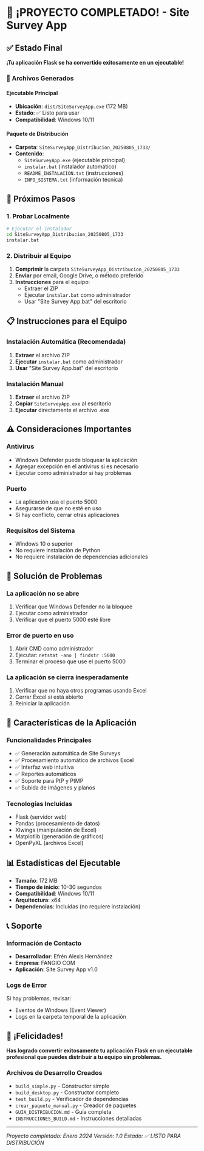 # 🎉 ¡PROYECTO COMPLETADO! - Site Survey App

## ✅ Estado Final

**¡Tu aplicación Flask se ha convertido exitosamente en un ejecutable!**

### 📁 Archivos Generados

#### Ejecutable Principal
- **Ubicación**: `dist/SiteSurveyApp.exe` (172 MB)
- **Estado**: ✅ Listo para usar
- **Compatibilidad**: Windows 10/11

#### Paquete de Distribución
- **Carpeta**: `SiteSurveyApp_Distribucion_20250805_1733/`
- **Contenido**:
  - `SiteSurveyApp.exe` (ejecutable principal)
  - `instalar.bat` (instalador automático)
  - `README_INSTALACION.txt` (instrucciones)
  - `INFO_SISTEMA.txt` (información técnica)

## 🚀 Próximos Pasos

### 1. Probar Localmente
```bash
# Ejecutar el instalador
cd SiteSurveyApp_Distribucion_20250805_1733
instalar.bat
```

### 2. Distribuir al Equipo
1. **Comprimir** la carpeta `SiteSurveyApp_Distribucion_20250805_1733`
2. **Enviar** por email, Google Drive, o método preferido
3. **Instrucciones** para el equipo:
   - Extraer el ZIP
   - Ejecutar `instalar.bat` como administrador
   - Usar "Site Survey App.bat" del escritorio

## 📋 Instrucciones para el Equipo

### Instalación Automática (Recomendada)
1. **Extraer** el archivo ZIP
2. **Ejecutar** `instalar.bat` como administrador
3. **Usar** "Site Survey App.bat" del escritorio

### Instalación Manual
1. **Extraer** el archivo ZIP
2. **Copiar** `SiteSurveyApp.exe` al escritorio
3. **Ejecutar** directamente el archivo .exe

## ⚠️ Consideraciones Importantes

### Antivirus
- Windows Defender puede bloquear la aplicación
- Agregar excepción en el antivirus si es necesario
- Ejecutar como administrador si hay problemas

### Puerto
- La aplicación usa el puerto 5000
- Asegurarse de que no esté en uso
- Si hay conflicto, cerrar otras aplicaciones

### Requisitos del Sistema
- Windows 10 o superior
- No requiere instalación de Python
- No requiere instalación de dependencias adicionales

## 🔧 Solución de Problemas

### La aplicación no se abre
1. Verificar que Windows Defender no la bloquee
2. Ejecutar como administrador
3. Verificar que el puerto 5000 esté libre

### Error de puerto en uso
1. Abrir CMD como administrador
2. Ejecutar: `netstat -ano | findstr :5000`
3. Terminar el proceso que use el puerto 5000

### La aplicación se cierra inesperadamente
1. Verificar que no haya otros programas usando Excel
2. Cerrar Excel si está abierto
3. Reiniciar la aplicación

## 🎯 Características de la Aplicación

### Funcionalidades Principales
- ✅ Generación automática de Site Surveys
- ✅ Procesamiento automático de archivos Excel
- ✅ Interfaz web intuitiva
- ✅ Reportes automáticos
- ✅ Soporte para PtP y PtMP
- ✅ Subida de imágenes y planos

### Tecnologías Incluidas
- Flask (servidor web)
- Pandas (procesamiento de datos)
- Xlwings (manipulación de Excel)
- Matplotlib (generación de gráficos)
- OpenPyXL (archivos Excel)

## 📊 Estadísticas del Ejecutable

- **Tamaño**: 172 MB
- **Tiempo de inicio**: 10-30 segundos
- **Compatibilidad**: Windows 10/11
- **Arquitectura**: x64
- **Dependencias**: Incluidas (no requiere instalación)

## 📞 Soporte

### Información de Contacto
- **Desarrollador**: Efrén Alexis Hernández
- **Empresa**: FANGIO COM
- **Aplicación**: Site Survey App v1.0

### Logs de Error
Si hay problemas, revisar:
- Eventos de Windows (Event Viewer)
- Logs en la carpeta temporal de la aplicación

## 🎉 ¡Felicidades!

**Has logrado convertir exitosamente tu aplicación Flask en un ejecutable profesional que puedes distribuir a tu equipo sin problemas.**

### Archivos de Desarrollo Creados
- `build_simple.py` - Constructor simple
- `build_desktop.py` - Constructor completo
- `test_build.py` - Verificador de dependencias
- `crear_paquete_manual.py` - Creador de paquetes
- `GUIA_DISTRIBUCION.md` - Guía completa
- `INSTRUCCIONES_BUILD.md` - Instrucciones detalladas

---

*Proyecto completado: Enero 2024*
*Versión: 1.0*
*Estado: ✅ LISTO PARA DISTRIBUCIÓN* 